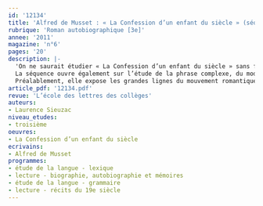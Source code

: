```yaml
---
id: '12134'
title: 'Alfred de Musset : « La Confession d’un enfant du siècle » (séquence) '
rubrique: 'Roman autobiographique [3e]'
annee: '2011'
magazine: 'n°6'
pages: '20'
description: |-
  'On ne saurait étudier « La Confession d’un enfant du siècle » sans faire référence à la vie et à l’œuvre d’Alfred de Musset. C’est pourquoi cet article propose, en prolongement de chaque étude d’extrait, des passages tirés de sa correspondance ou de son œuvre.
  La séquence ouvre également sur l’étude de la phrase complexe, du mode subjonctif, ainsi que sur les différents types de propositions subordonnées. Elle s’intéresse aussi aux figures de l’emphase et à l’expression des sentiments et des sensations.
  Préalablement, elle expose les grandes lignes du mouvement romantique : sa naissance avec les préromantiques, ses thèmes et ses genres de prédilection, son influence en musique et en peinture…'
article_pdf: '12134.pdf'
revue: 'L’école des lettres des collèges'
auteurs:
- Laurence Sieuzac
niveau_etudes:
- troisième
oeuvres:
- La Confession d’un enfant du siècle
ecrivains:
- Alfred de Musset
programmes:
- étude de la langue - lexique
- lecture - biographie, autobiographie et mémoires
- étude de la langue - grammaire
- lecture - récits du 19e siècle
---
```


